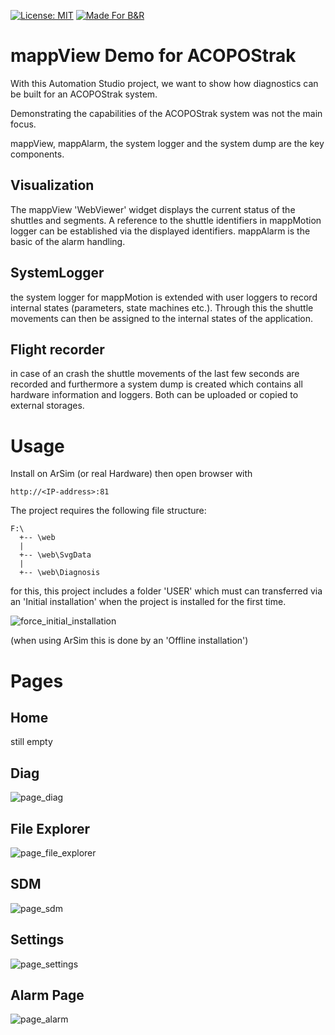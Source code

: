 [![License: MIT](https://img.shields.io/badge/License-MIT-yellow.svg)](https://opensource.org/licenses/MIT)
[![Made For B&R](https://github.com/hilch/BandR-badges/blob/main/Made-For-BrAutomation.svg)](https://www.br-automation.com)

# mappView Demo for ACOPOStrak

With this Automation Studio project, we want to show how diagnostics can be built for an ACOPOStrak system.

Demonstrating the capabilities of the ACOPOStrak system was not the main focus.

mappView, mappAlarm, the system logger and the system dump are the key components.


## Visualization
The mappView 'WebViewer' widget displays the current status of the shuttles and segments. 
A reference to the shuttle identifiers in mappMotion logger can be established via the displayed identifiers.
mappAlarm is the basic of the alarm handling.

## SystemLogger
the system logger for mappMotion is extended with user loggers to record internal states (parameters, state machines etc.).
Through this the shuttle movements can then be assigned to the internal states of the application.

## Flight recorder
in case of an crash the shuttle movements of the last few seconds are recorded and furthermore a system dump is created which contains all hardware information and loggers.
Both can be uploaded or copied to external storages.

# Usage

Install on ArSim (or real Hardware) then open browser with
```
http://<IP-address>:81
```

The project requires the following file structure:
```
F:\
  +-- \web
  |
  +-- \web\SvgData
  |
  +-- \web\Diagnosis
```

for this, this project includes a folder 'USER' which must can transferred via an 'Initial installation' when the project is installed for the first time.


![force_initial_installation](/doc/force_initial_installation.png)

(when using ArSim this is done by an 'Offline installation')

# Pages

## Home

still empty

## Diag

![page_diag](/doc/page_diagnosis.png)


## File Explorer

![page_file_explorer](/doc/page_file_explorer.png)


## SDM

![page_sdm](/doc/page_sdm.png)


## Settings

![page_settings](/doc/page_settings.png)


## Alarm Page

![page_alarm](/doc/page_alarm.png)
